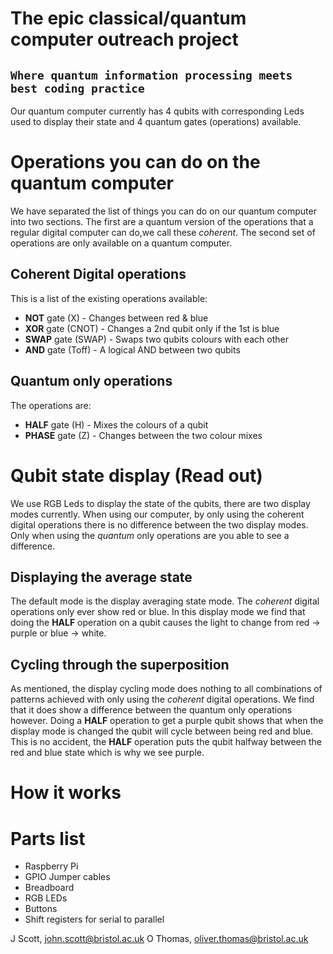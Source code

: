 # The epic classical/quantum computer outreach project

## `Where quantum information processing meets best coding practice`

Our quantum computer currently has 4 qubits with corresponding Leds used to display
their state and 4 quantum gates (operations) available.

# Operations you can do on the quantum computer

We have separated the list of things you can do on our quantum computer into two
sections. The first are a quantum version of the operations that a regular digital
computer can do,we call these _coherent_. The second set of operations are only available
on a quantum computer.

## Coherent Digital operations

This is a list of the existing operations available:

- **NOT** gate (X) - Changes between red & blue
- **XOR** gate (CNOT) - Changes a 2nd qubit only if the 1st is blue
- **SWAP** gate (SWAP) - Swaps two qubits colours with each other
- **AND** gate (Toff) - A logical AND between two qubits

## Quantum only operations

The operations are:

- **HALF** gate (H) - Mixes the colours of a qubit
- **PHASE** gate (Z) - Changes between the two colour mixes

# Qubit state display (Read out)

We use RGB Leds to display the state of the qubits, there are two display modes
currently. When using our computer, by only using the coherent digital operations there
is no difference between the two display modes. Only when using the _quantum_ only
operations are you able to see a difference.

## Displaying the average state

The default mode is the display averaging state mode. The _coherent_ digital operations
only ever show red or blue. In this display mode we find that doing the **HALF**
operation on a qubit causes the light to change from red -> purple or blue -> white.

## Cycling through the superposition

As mentioned, the display cycling mode does nothing to all combinations of patterns
achieved with only using the _coherent_ digital operations. We find that it does show a
difference between the quantum only operations however. Doing a **HALF** operation to get
a purple qubit shows that when the display mode is changed the qubit will cycle between
being red and blue. This is no accident, the **HALF** operation puts the qubit halfway
between the red and blue state which is why we see purple.

# How it works


# Parts list

- Raspberry Pi
- GPIO Jumper cables
- Breadboard 
- RGB LEDs 
- Buttons
- Shift registers for serial to parallel 


J Scott, john.scott@bristol.ac.uk
O Thomas, oliver.thomas@bristol.ac.uk
